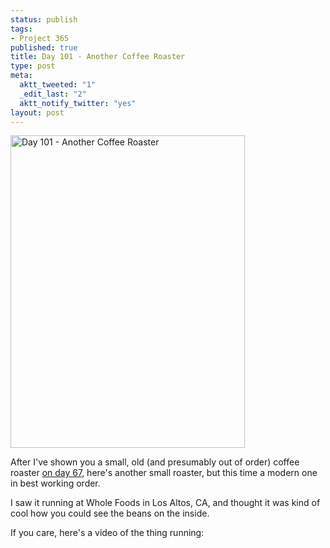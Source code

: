 ```yaml
--- 
status: publish
tags: 
- Project 365
published: true
title: Day 101 - Another Coffee Roaster
type: post
meta: 
  aktt_tweeted: "1"
  _edit_last: "2"
  aktt_notify_twitter: "yes"
layout: post
---
```

<a href="http://www.flickr.com/photos/freeed/5612183474/" title="Day 101 - Another Coffee Roaster by Fred​, on Flickr"><img src="http://farm6.static.flickr.com/5303/5612183474_b2ab29e3c3.jpg" width="375" height="500" alt="Day 101 - Another Coffee Roaster"/></a>

After I've shown you a small, old (and presumably out of order) coffee roaster <a href="http://fredericiana.com/2011/03/08/day-67-coffee-roaster/">on day 67</a>, here's another small roaster, but this time a modern one in best working order.

I saw it running at Whole Foods in Los Altos, CA, and thought it was kind of cool how you could see the beans on the inside.

If you care, here's a video of the thing running:

<object width="425" height="344"><param name="movie" value="http://www.youtube.com/v/BJwPZ5V0yLk?hl=en&fs=1"></param><param name="allowFullScreen" value="true"></param><param name="allowscriptaccess" value="always"></param><embed src="http://www.youtube.com/v/BJwPZ5V0yLk?hl=en&fs=1" type="application/x-shockwave-flash" allowscriptaccess="always" allowfullscreen="true" width="425" height="344"></embed></object>
